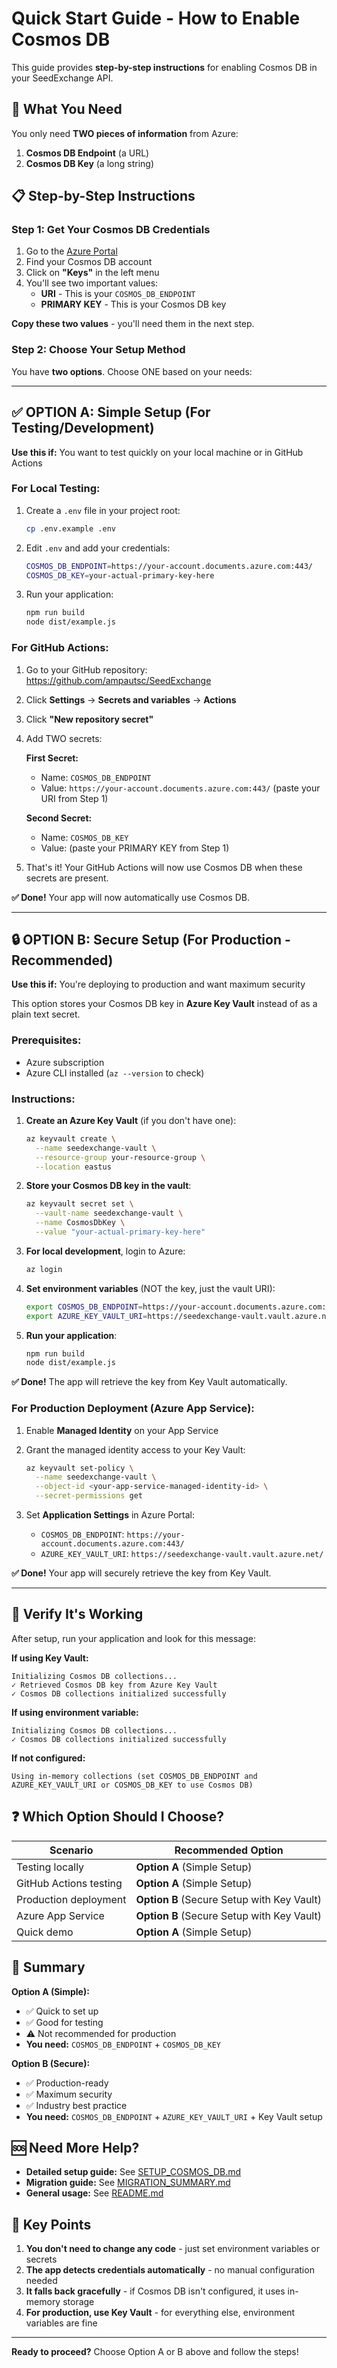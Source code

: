 # Quick Start Guide - How to Enable Cosmos DB

This guide provides **step-by-step instructions** for enabling Cosmos DB in your SeedExchange API.

## 🎯 What You Need

You only need **TWO pieces of information** from Azure:

1. **Cosmos DB Endpoint** (a URL)
2. **Cosmos DB Key** (a long string)

## 📋 Step-by-Step Instructions

### Step 1: Get Your Cosmos DB Credentials

1. Go to the [Azure Portal](https://portal.azure.com)
2. Find your Cosmos DB account
3. Click on **"Keys"** in the left menu
4. You'll see two important values:
   - **URI** - This is your `COSMOS_DB_ENDPOINT`
   - **PRIMARY KEY** - This is your Cosmos DB key

**Copy these two values** - you'll need them in the next step.

### Step 2: Choose Your Setup Method

You have **two options**. Choose ONE based on your needs:

---

## ✅ OPTION A: Simple Setup (For Testing/Development)

**Use this if:** You want to test quickly on your local machine or in GitHub Actions

### For Local Testing:

1. Create a `.env` file in your project root:
   ```bash
   cp .env.example .env
   ```

2. Edit `.env` and add your credentials:
   ```bash
   COSMOS_DB_ENDPOINT=https://your-account.documents.azure.com:443/
   COSMOS_DB_KEY=your-actual-primary-key-here
   ```

3. Run your application:
   ```bash
   npm run build
   node dist/example.js
   ```

### For GitHub Actions:

1. Go to your GitHub repository: https://github.com/ampautsc/SeedExchange
2. Click **Settings** → **Secrets and variables** → **Actions**
3. Click **"New repository secret"**
4. Add TWO secrets:
   
   **First Secret:**
   - Name: `COSMOS_DB_ENDPOINT`
   - Value: `https://your-account.documents.azure.com:443/` (paste your URI from Step 1)
   
   **Second Secret:**
   - Name: `COSMOS_DB_KEY`
   - Value: (paste your PRIMARY KEY from Step 1)

5. That's it! Your GitHub Actions will now use Cosmos DB when these secrets are present.

**✅ Done!** Your app will now automatically use Cosmos DB.

---

## 🔒 OPTION B: Secure Setup (For Production - Recommended)

**Use this if:** You're deploying to production and want maximum security

This option stores your Cosmos DB key in **Azure Key Vault** instead of as a plain text secret.

### Prerequisites:
- Azure subscription
- Azure CLI installed (`az --version` to check)

### Instructions:

1. **Create an Azure Key Vault** (if you don't have one):
   ```bash
   az keyvault create \
     --name seedexchange-vault \
     --resource-group your-resource-group \
     --location eastus
   ```

2. **Store your Cosmos DB key in the vault**:
   ```bash
   az keyvault secret set \
     --vault-name seedexchange-vault \
     --name CosmosDbKey \
     --value "your-actual-primary-key-here"
   ```

3. **For local development**, login to Azure:
   ```bash
   az login
   ```

4. **Set environment variables** (NOT the key, just the vault URI):
   ```bash
   export COSMOS_DB_ENDPOINT=https://your-account.documents.azure.com:443/
   export AZURE_KEY_VAULT_URI=https://seedexchange-vault.vault.azure.net/
   ```

5. **Run your application**:
   ```bash
   npm run build
   node dist/example.js
   ```

**✅ Done!** The app will retrieve the key from Key Vault automatically.

### For Production Deployment (Azure App Service):

1. Enable **Managed Identity** on your App Service
2. Grant the managed identity access to your Key Vault:
   ```bash
   az keyvault set-policy \
     --name seedexchange-vault \
     --object-id <your-app-service-managed-identity-id> \
     --secret-permissions get
   ```

3. Set **Application Settings** in Azure Portal:
   - `COSMOS_DB_ENDPOINT`: `https://your-account.documents.azure.com:443/`
   - `AZURE_KEY_VAULT_URI`: `https://seedexchange-vault.vault.azure.net/`

**✅ Done!** Your app will securely retrieve the key from Key Vault.

---

## 🚀 Verify It's Working

After setup, run your application and look for this message:

**If using Key Vault:**
```
Initializing Cosmos DB collections...
✓ Retrieved Cosmos DB key from Azure Key Vault
✓ Cosmos DB collections initialized successfully
```

**If using environment variable:**
```
Initializing Cosmos DB collections...
✓ Cosmos DB collections initialized successfully
```

**If not configured:**
```
Using in-memory collections (set COSMOS_DB_ENDPOINT and AZURE_KEY_VAULT_URI or COSMOS_DB_KEY to use Cosmos DB)
```

## ❓ Which Option Should I Choose?

| Scenario | Recommended Option |
|----------|-------------------|
| Testing locally | **Option A** (Simple Setup) |
| GitHub Actions testing | **Option A** (Simple Setup) |
| Production deployment | **Option B** (Secure Setup with Key Vault) |
| Azure App Service | **Option B** (Secure Setup with Key Vault) |
| Quick demo | **Option A** (Simple Setup) |

## 📝 Summary

**Option A (Simple):**
- ✅ Quick to set up
- ✅ Good for testing
- ⚠️ Not recommended for production
- **You need:** `COSMOS_DB_ENDPOINT` + `COSMOS_DB_KEY`

**Option B (Secure):**
- ✅ Production-ready
- ✅ Maximum security
- ✅ Industry best practice
- **You need:** `COSMOS_DB_ENDPOINT` + `AZURE_KEY_VAULT_URI` + Key Vault setup

## 🆘 Need More Help?

- **Detailed setup guide:** See [SETUP_COSMOS_DB.md](SETUP_COSMOS_DB.md)
- **Migration guide:** See [MIGRATION_SUMMARY.md](MIGRATION_SUMMARY.md)
- **General usage:** See [README.md](README.md)

## 🔑 Key Points

1. **You don't need to change any code** - just set environment variables or secrets
2. **The app detects credentials automatically** - no manual configuration needed
3. **It falls back gracefully** - if Cosmos DB isn't configured, it uses in-memory storage
4. **For production, use Key Vault** - for everything else, environment variables are fine

---

**Ready to proceed?** Choose Option A or B above and follow the steps!
